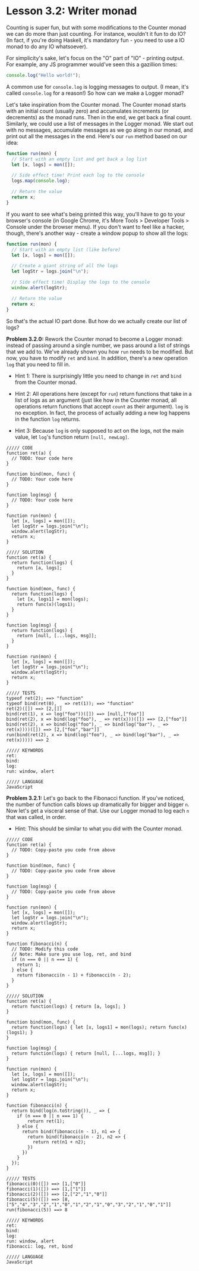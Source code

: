 # Lesson 3.2: Writer monad

Counting is super fun, but with some modifications to the Counter monad we can do more than just counting. For instance, wouldn't it fun to do IO? (In fact, if you're doing Haskell, it's mandatory fun - you need to use a IO monad to do any IO whatsoever).

For simplicity's sake, let's focus on the "O" part of "IO" - printing output. For example, any JS programmer would've seen this a gazillion times:

```javascript
console.log("Hello world!");
```

A common use for `console.log` is logging messages to output. (I mean, it's called `console.log` for a reason!) So how can we make a Logger monad?

Let's take inspiration from the Counter monad. The Counter monad starts with an initial count (usually zero) and accumulates increments (or decrements) as the monad runs. Then in the end, we get back a final count. Similarly, we could use a list of messages in the Logger monad. We start out with no messages, accumulate messages as we go along in our monad, and print out all the messages in the end. Here's our `run` method based on our idea:

```javascript
function run(mon) {
  // Start with an empty list and get back a log list
  let [x, logs] = mon([]);

  // Side effect time! Print each log to the console
  logs.map(console.log);

  // Return the value
  return x;
}
```

If you want to see what's being printed this way, you'll have to go to your browser's console (in Google Chrome, it's More Tools > Developer Tools > Console under the browser menu). If you don't want to feel like a hacker, though, there's another way - create a window popup to show all the logs:

```javascript
function run(mon) {
  // Start with an empty list (like before)
  let [x, logs] = mon([]);

  // Create a giant string of all the logs
  let logStr = logs.join("\n");

  // Side effect time! Display the logs to the console
  window.alert(logStr);

  // Return the value
  return x;
}
```

So that's the actual IO part done. But how do we actually create our list of logs?

**Problem 3.2.0:** Rework the Counter monad to become a Logger monad: instead of passing around a single number, we pass around a list of strings that we add to. We've already shown you how `run` needs to be modified. But now, you have to modify `ret` and `bind`. In addition, there's a new operation `log` that you need to fill in.

- Hint 1: There is surprisingly little you need to change in `ret` and `bind` from the Counter monad.

- Hint 2: All operations here (except for `run`) return functions that take in a list of logs as an argument (just like how in the Counter monad, all operations return functions that accept `count` as their argument). `log` is no exception. In fact, the process of actually adding a new log happens in the function `log` returns.

- Hint 3: Because `log` is only supposed to act on the logs, not the main value, let `log`'s function return `[null, newLog]`.

```problem
///// CODE
function ret(a) {
  // TODO: Your code here
}

function bind(mon, func) {
  // TODO: Your code here
}

function log(msg) {
  // TODO: Your code here
}

function run(mon) {
  let [x, logs] = mon([]);
  let logStr = logs.join("\n");
  window.alert(logStr);
  return x;
}

///// SOLUTION
function ret(a) {
  return function(logs) {
    return [a, logs];
  }
}

function bind(mon, func) {
  return function(logs) {
    let [x, logs1] = mon(logs);
    return func(x)(logs1);
  }
}

function log(msg) {
  return function(logs) {
    return [null, [...logs, msg]];
  }
}

function run(mon) {
  let [x, logs] = mon([]);
  let logStr = logs.join("\n");
  window.alert(logStr);
  return x;
}

///// TESTS
typeof ret(2); ==> "function"
typeof bind(ret(0), _ => ret(1)); ==> "function"
ret(2)([]) ==> [2,[]]
bind(ret(1), x => log("foo"))([]) ==> [null,["foo"]]
bind(ret(2), x => bind(log("foo"), _ => ret(x)))([]) ==> [2,["foo"]]
bind(ret(2), x => bind(log("foo"), _ => bind(log("bar"), _ => ret(x))))([]) ==> [2,["foo","bar"]]
run(bind(ret(2), x => bind(log("foo"), _ => bind(log("bar"), _ => ret(x))))) ==> 2

///// KEYWORDS
ret:
bind:
log:
run: window, alert

///// LANGUAGE
JavaScript
```

**Problem 3.2.1:** Let's go back to the Fibonacci function. If you've noticed, the number of function calls blows up dramatically for bigger and bigger `n`. Now let's get a visceral sense of that. Use our Logger monad to log each `n` that was called, in order.

- Hint: This should be similar to what you did with the Counter monad.

```problem
///// CODE
function ret(a) {
  // TODO: Copy-paste you code from above 
}

function bind(mon, func) {
  // TODO: Copy-paste you code from above 
}

function log(msg) {
  // TODO: Copy-paste you code from above 
}

function run(mon) {
  let [x, logs] = mon([]);
  let logStr = logs.join("\n");
  window.alert(logStr);
  return x;
}

function fibonacci(n) {
  // TODO: Modify this code
  // Note: Make sure you use log, ret, and bind
  if (n === 0 || n === 1) {
    return 1;
  } else {
    return fibonacci(n - 1) + fibonacci(n - 2);
  }
}

///// SOLUTION
function ret(a) {
  return function(logs) { return [a, logs]; }
}

function bind(mon, func) {
  return function(logs) { let [x, logs1] = mon(logs); return func(x)(logs1); }
}

function log(msg) {
  return function(logs) { return [null, [...logs, msg]]; }
}

function run(mon) {
  let [x, logs] = mon([]);
  let logStr = logs.join("\n");
  window.alert(logStr);
  return x;
}

function fibonacci(n) {
  return bind(log(n.toString()), _ => {
    if (n === 0 || n === 1) {
        return ret(1);
    } else {
      return bind(fibonacci(n - 1), n1 => {
        return bind(fibonacci(n - 2), n2 => {
          return ret(n1 + n2);
        })
      })
    }
  });
}

///// TESTS
fibonacci(0)([]) ==> [1,["0"]]
fibonacci(1)([]) ==> [1,["1"]]
fibonacci(2)([]) ==> [2,["2","1","0"]]
fibonacci(5)([]) ==> [8,["5","4","3","2","1","0","1","2","1","0","3","2","1","0","1"]]
run(fibonacci(5)) ==> 8

///// KEYWORDS
ret:
bind:
log:
run: window, alert
fibonacci: log, ret, bind

///// LANGUAGE
JavaScript
```